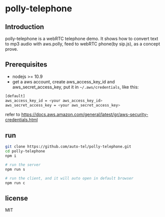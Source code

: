 # polly-telephone

## Introduction

polly-telephone is a webRTC telephone demo. It shows how to convert text to mp3 audio with aws.polly, feed to webRTC phone(by sip.js), as a concept prove.

## Prerequisites
- nodejs >= 10.9
- get a aws account, create aws_access_key_id and aws_secret_access_key, put it in `~/.aws/credentials`, like this:
```bash
[default]
aws_access_key_id = <your aws_access_key_id>
aws_secret_access_key = <your aws_secret_access_key>
```
refer to https://docs.aws.amazon.com/general/latest/gr/aws-security-credentials.html

## run
```bash
git clone https://github.com/auto-tel/polly-telephone.git
cd polly-telephone
npm i

# run the server
npm run s

# run the client, and it will auto open in default browser
npm run c

```

## license
MIT
